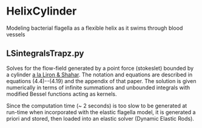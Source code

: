 # HelixCylinder
Modeling bacterial flagella as a flexible helix as it swims through blood vessels

## LSintegralsTrapz.py
Solves for the flow-field generated by a point force (stokeslet) bounded by a cylinder [a la Liron & Shahar](http://dx.doi.org/10.1017/S0022112078001366).  The notation and equations are described in equations (4.4)--(4.19) and the appendix of that paper.  The solution is given numerically in terms of infinite summations and unbounded integrals with modified Bessel functions acting as kernels.

Since the computation time (~ 2 seconds) is too slow to be generated at run-time when incorporated with the elastic flagella model, it is generated a priori and stored, then loaded into an elastic solver (Dynamic Elastic Rods).
